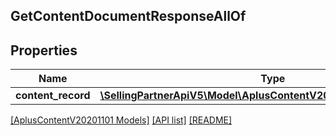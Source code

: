 ## GetContentDocumentResponseAllOf

## Properties

Name | Type | Description | Notes
------------ | ------------- | ------------- | -------------
**content_record** | [**\SellingPartnerApiV5\Model\AplusContentV20201101\ContentRecord**](ContentRecord.md) |  |

[[AplusContentV20201101 Models]](../) [[API list]](../../Api) [[README]](../../../README.md)
